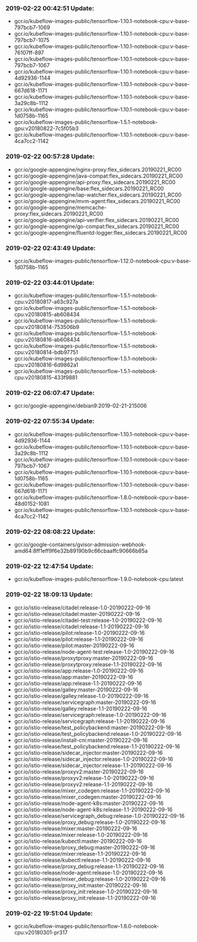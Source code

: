 ### 2019-02-22 00:42:51 Update:

- gcr.io/kubeflow-images-public/tensorflow-1.10.1-notebook-cpu:v-base-797bcb7-1069
- gcr.io/kubeflow-images-public/tensorflow-1.10.1-notebook-cpu:v-base-797bcb7-1075
- gcr.io/kubeflow-images-public/tensorflow-1.10.1-notebook-cpu:v-base-76107ff-897
- gcr.io/kubeflow-images-public/tensorflow-1.10.1-notebook-cpu:v-base-797bcb7-1067
- gcr.io/kubeflow-images-public/tensorflow-1.10.1-notebook-cpu:v-base-4d92936-1144
- gcr.io/kubeflow-images-public/tensorflow-1.10.1-notebook-cpu:v-base-667d618-1171
- gcr.io/kubeflow-images-public/tensorflow-1.10.1-notebook-cpu:v-base-3a29c8b-1112
- gcr.io/kubeflow-images-public/tensorflow-1.10.1-notebook-cpu:v-base-1d0758b-1165
- gcr.io/kubeflow-images-public/tensorflow-1.5.1-notebook-gpu:v20180822-7c5f05b3
- gcr.io/kubeflow-images-public/tensorflow-1.10.1-notebook-cpu:v-base-4ca7cc2-1142
### 2019-02-22 00:57:28 Update:

- gcr.io/google-appengine/nginx-proxy:flex_sidecars.20190221_RC00
- gcr.io/google-appengine/java-compat:flex_sidecars.20190221_RC00
- gcr.io/google-appengine/api-proxy:flex_sidecars.20190221_RC00
- gcr.io/google-appengine/base:flex_sidecars.20190221_RC00
- gcr.io/google-appengine/iap-watcher:flex_sidecars.20190221_RC00
- gcr.io/google-appengine/mvm-agent:flex_sidecars.20190221_RC00
- gcr.io/google-appengine/memcache-proxy:flex_sidecars.20190221_RC00
- gcr.io/google-appengine/api-verifier:flex_sidecars.20190221_RC00
- gcr.io/google-appengine/go-compat:flex_sidecars.20190221_RC00
- gcr.io/google-appengine/fluentd-logger:flex_sidecars.20190221_RC00
### 2019-02-22 02:43:49 Update:

- gcr.io/kubeflow-images-public/tensorflow-1.12.0-notebook-cpu:v-base-1d0758b-1165
### 2019-02-22 03:44:01 Update:

- gcr.io/kubeflow-images-public/tensorflow-1.5.1-notebook-cpu:v20180817-a63c927a
- gcr.io/kubeflow-images-public/tensorflow-1.5.1-notebook-cpu:v20180815-ab608434
- gcr.io/kubeflow-images-public/tensorflow-1.5.1-notebook-cpu:v20180814-753506b9
- gcr.io/kubeflow-images-public/tensorflow-1.5.1-notebook-cpu:v20180816-ab608434
- gcr.io/kubeflow-images-public/tensorflow-1.5.1-notebook-cpu:v20180814-bdb97751
- gcr.io/kubeflow-images-public/tensorflow-1.5.1-notebook-cpu:v20180816-6d9862a1
- gcr.io/kubeflow-images-public/tensorflow-1.5.1-notebook-cpu:v20180815-433f9881
### 2019-02-22 06:07:47 Update:

- gcr.io/google-appengine/debian9:2019-02-21-215006
### 2019-02-22 07:55:34 Update:

- gcr.io/kubeflow-images-public/tensorflow-1.10.1-notebook-cpu:v-base-4d92936-1144
- gcr.io/kubeflow-images-public/tensorflow-1.10.1-notebook-cpu:v-base-3a29c8b-1112
- gcr.io/kubeflow-images-public/tensorflow-1.10.1-notebook-cpu:v-base-797bcb7-1067
- gcr.io/kubeflow-images-public/tensorflow-1.10.1-notebook-cpu:v-base-1d0758b-1165
- gcr.io/kubeflow-images-public/tensorflow-1.10.1-notebook-cpu:v-base-667d618-1171
- gcr.io/kubeflow-images-public/tensorflow-1.8.0-notebook-cpu:v-base-48d0152-1081
- gcr.io/kubeflow-images-public/tensorflow-1.10.1-notebook-cpu:v-base-4ca7cc2-1142
### 2019-02-22 08:08:22 Update:

- gcr.io/google-containers/gvisor-admission-webhook-amd64:8ff1eff9f6e32b89190b9c66cbaaffc90666b85a
### 2019-02-22 12:47:54 Update:

- gcr.io/kubeflow-images-public/tensorflow-1.9.0-notebook-cpu:latest
### 2019-02-22 18:09:13 Update:

- gcr.io/istio-release/citadel:release-1.0-20190222-09-16
- gcr.io/istio-release/citadel:master-20190222-09-16
- gcr.io/istio-release/citadel-test:release-1.0-20190222-09-16
- gcr.io/istio-release/citadel:release-1.1-20190222-09-16
- gcr.io/istio-release/pilot:release-1.0-20190222-09-16
- gcr.io/istio-release/pilot:release-1.1-20190222-09-16
- gcr.io/istio-release/pilot:master-20190222-09-16
- gcr.io/istio-release/node-agent-test:release-1.0-20190222-09-16
- gcr.io/istio-release/proxytproxy:master-20190222-09-16
- gcr.io/istio-release/proxytproxy:release-1.1-20190222-09-16
- gcr.io/istio-release/app:release-1.0-20190222-09-16
- gcr.io/istio-release/app:master-20190222-09-16
- gcr.io/istio-release/app:release-1.1-20190222-09-16
- gcr.io/istio-release/galley:master-20190222-09-16
- gcr.io/istio-release/galley:release-1.0-20190222-09-16
- gcr.io/istio-release/servicegraph:master-20190222-09-16
- gcr.io/istio-release/galley:release-1.1-20190222-09-16
- gcr.io/istio-release/servicegraph:release-1.0-20190222-09-16
- gcr.io/istio-release/servicegraph:release-1.1-20190222-09-16
- gcr.io/istio-release/test_policybackend:master-20190222-09-16
- gcr.io/istio-release/test_policybackend:release-1.0-20190222-09-16
- gcr.io/istio-release/install-cni:master-20190222-09-16
- gcr.io/istio-release/test_policybackend:release-1.1-20190222-09-16
- gcr.io/istio-release/sidecar_injector:master-20190222-09-16
- gcr.io/istio-release/sidecar_injector:release-1.0-20190222-09-16
- gcr.io/istio-release/sidecar_injector:release-1.1-20190222-09-16
- gcr.io/istio-release/proxyv2:master-20190222-09-16
- gcr.io/istio-release/proxyv2:release-1.0-20190222-09-16
- gcr.io/istio-release/proxyv2:release-1.1-20190222-09-16
- gcr.io/istio-release/mixer_codegen:release-1.1-20190222-09-16
- gcr.io/istio-release/mixer_codegen:master-20190222-09-16
- gcr.io/istio-release/node-agent-k8s:master-20190222-09-16
- gcr.io/istio-release/node-agent-k8s:release-1.1-20190222-09-16
- gcr.io/istio-release/servicegraph_debug:release-1.0-20190222-09-16
- gcr.io/istio-release/proxy_debug:release-1.0-20190222-09-16
- gcr.io/istio-release/mixer:master-20190222-09-16
- gcr.io/istio-release/mixer:release-1.0-20190222-09-16
- gcr.io/istio-release/kubectl:master-20190222-09-16
- gcr.io/istio-release/proxy_debug:master-20190222-09-16
- gcr.io/istio-release/mixer:release-1.1-20190222-09-16
- gcr.io/istio-release/kubectl:release-1.1-20190222-09-16
- gcr.io/istio-release/proxy_debug:release-1.1-20190222-09-16
- gcr.io/istio-release/node-agent:release-1.0-20190222-09-16
- gcr.io/istio-release/mixer_debug:release-1.0-20190222-09-16
- gcr.io/istio-release/proxy_init:master-20190222-09-16
- gcr.io/istio-release/proxy_init:release-1.0-20190222-09-16
- gcr.io/istio-release/proxy_init:release-1.1-20190222-09-16
### 2019-02-22 19:51:04 Update:

- gcr.io/kubeflow-images-public/tensorflow-1.6.0-notebook-cpu:v20180301-pr317
